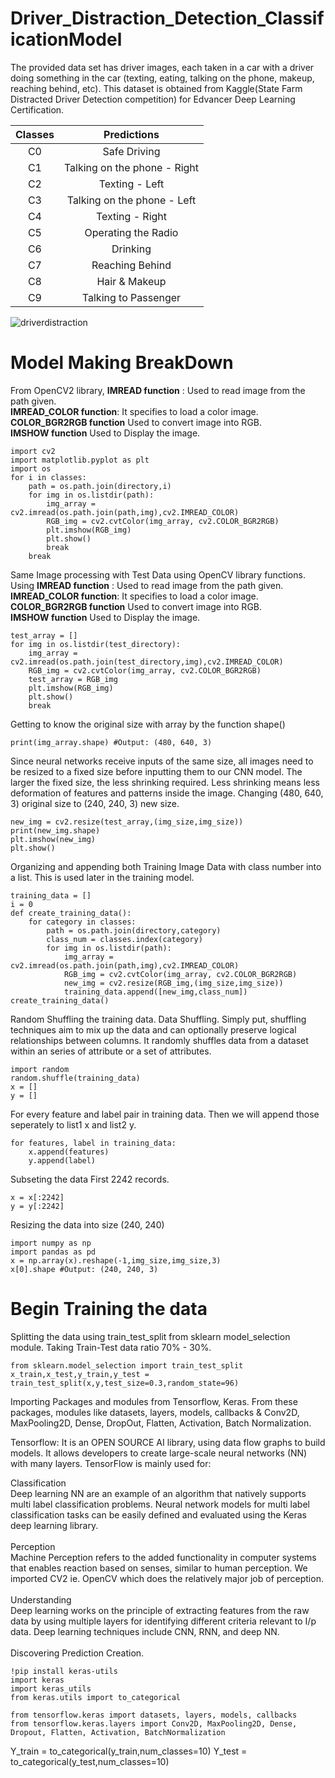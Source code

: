 # Driver_Distraction_Detection_ClassificationModel

The provided data set has driver images, each taken in a car with a driver doing something in the car (texting, eating, talking on the phone, makeup, reaching behind, etc). This dataset is obtained from Kaggle(State Farm Distracted Driver Detection competition) for Edvancer Deep Learning Certification.

| Classes |          Predictions         | 
|:-------:|:----------------------------:|
|    C0   |         Safe Driving         |
|    C1   | Talking on the phone - Right |
|    C2   |        Texting - Left        |
|    C3   |  Talking on the phone - Left |
|    C4   |        Texting - Right       |
|    C5   |      Operating the Radio     |
|    C6   |           Drinking           |
|    C7   |        Reaching Behind       |
|    C8   |         Hair & Makeup        |
|    C9   |     Talking to Passenger     |

![driverdistraction](https://user-images.githubusercontent.com/41589522/133131098-7cd072e2-ecbf-44f9-bb30-d439ccb3bfc0.png)

# Model Making BreakDown

From OpenCV2 library, **IMREAD function** : Used to read image from the path given.  
**IMREAD_COLOR function**: It specifies to load a color image.   
**COLOR_BGR2RGB function** Used to convert image into RGB.  
**IMSHOW function** Used to Display the image. 

    import cv2
    import matplotlib.pyplot as plt
    import os
    for i in classes:
        path = os.path.join(directory,i)
        for img in os.listdir(path):
            img_array = cv2.imread(os.path.join(path,img),cv2.IMREAD_COLOR)
            RGB_img = cv2.cvtColor(img_array, cv2.COLOR_BGR2RGB)
            plt.imshow(RGB_img)
            plt.show()
            break
        break

Same Image processing with Test Data using OpenCV library functions. 
Using **IMREAD function** : Used to read image from the path given.  
**IMREAD_COLOR function**: It specifies to load a color image.   
**COLOR_BGR2RGB function** Used to convert image into RGB.  
**IMSHOW function** Used to Display the image. 


    test_array = []
    for img in os.listdir(test_directory):
        img_array = cv2.imread(os.path.join(test_directory,img),cv2.IMREAD_COLOR)
        RGB_img = cv2.cvtColor(img_array, cv2.COLOR_BGR2RGB)
        test_array = RGB_img
        plt.imshow(RGB_img)
        plt.show()
        break


Getting to know the original size with array by the function shape()
      
    print(img_array.shape) #Output: (480, 640, 3)
     


Since neural networks receive inputs of the same size, all images need to be resized to a fixed size before inputting them to our CNN model. The larger the fixed size, the less shrinking required. Less shrinking means less deformation of features and patterns inside the image.
Changing (480, 640, 3) original size to (240, 240, 3) new size.

    new_img = cv2.resize(test_array,(img_size,img_size))
    print(new_img.shape)
    plt.imshow(new_img)
    plt.show()



Organizing and appending both Training Image Data with class number into a list. This is used later in the training model.  


    training_data = []
    i = 0
    def create_training_data():
        for category in classes:
            path = os.path.join(directory,category)
            class_num = classes.index(category)
            for img in os.listdir(path):
                img_array = cv2.imread(os.path.join(path,img),cv2.IMREAD_COLOR)
                RGB_img = cv2.cvtColor(img_array, cv2.COLOR_BGR2RGB)
                new_img = cv2.resize(RGB_img,(img_size,img_size))
                training_data.append([new_img,class_num])
    create_training_data()


Random Shuffling the training data. Data Shuffling. Simply put, shuffling techniques aim to mix up the data and can optionally preserve logical relationships between columns. It randomly shuffles data from a dataset within an series of attribute or a set of attributes.

    import random
    random.shuffle(training_data)
    x = []
    y = []

For every feature and label pair in training data. Then we will append those seperately to list1 x and list2 y.

    for features, label in training_data:
        x.append(features)
        y.append(label)
        
Subseting the data First 2242 records.

    x = x[:2242]
    y = y[:2242]
    
Resizing the data into size (240, 240)    
    
    import numpy as np 
    import pandas as pd 
    x = np.array(x).reshape(-1,img_size,img_size,3)
    x[0].shape #Output: (240, 240, 3)
    
# Begin Training the data

Splitting the data using train_test_split from sklearn model_selection module.  Taking Train-Test data ratio 70% - 30%.

    from sklearn.model_selection import train_test_split
    x_train,x_test,y_train,y_test = train_test_split(x,y,test_size=0.3,random_state=96)


Importing Packages and modules from Tensorflow, Keras. From these packages, modules like datasets, layers, models, callbacks & Conv2D, MaxPooling2D, Dense, DropOut, Flatten, Activation, Batch Normalization.   

Tensorflow: It is an OPEN SOURCE AI library, using data flow graphs to build models. It allows developers to create large-scale neural networks (NN) with many layers. TensorFlow is mainly used for: 


Classification </br> 
Deep learning NN are an example of an algorithm that natively supports multi label classification problems. Neural network models for multi label classification tasks can be easily defined and evaluated using the Keras deep learning library. </br> </br>
Perception </br> Machine Perception refers to the added functionality in computer systems that enables reaction based on senses, similar to human perception. We imported CV2 ie. OpenCV which does the relatively major job of perception. </br> </br>
Understanding </br> Deep learning works on the principle of extracting features from the raw data by using multiple layers for identifying different criteria relevant to I/p data. Deep learning techniques include CNN, RNN, and deep NN. </br> </br>
Discovering
Prediction
Creation.


    !pip install keras-utils
    import keras
    import keras_utils
    from keras.utils import to_categorical

    from tensorflow.keras import datasets, layers, models, callbacks
    from tensorflow.keras.layers import Conv2D, MaxPooling2D, Dense, Dropout, Flatten, Activation, BatchNormalization

Y_train = to_categorical(y_train,num_classes=10)
Y_test = to_categorical(y_test,num_classes=10)
